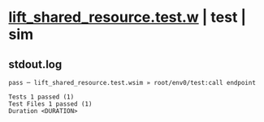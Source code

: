 # [lift_shared_resource.test.w](../../../../../examples/tests/valid/lift_shared_resource.test.w) | test | sim

## stdout.log
```log
pass ─ lift_shared_resource.test.wsim » root/env0/test:call endpoint
 
Tests 1 passed (1)
Test Files 1 passed (1)
Duration <DURATION>
```

